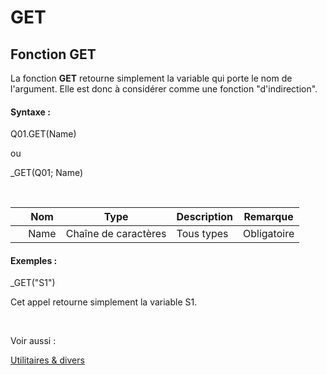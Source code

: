 # GET

## Fonction GET

La fonction **GET** retourne simplement la variable qui porte le nom de l'argument. Elle est donc à considérer comme une fonction "d'indirection".

#### Syntaxe :&nbsp;

Q01.GET(Name)

ou

\_GET(Q01; Name)

&nbsp;

| &nbsp; | **Nom** |**Type**|**Description**|**Remarque** |
| --- | --- | --- | --- | --- |
| &nbsp; | Name | Chaîne de caractères | Tous types | Obligatoire |


#### Exemples :

\_GET("S1")

Cet appel retourne simplement la variable S1.

&nbsp;

Voir aussi :&nbsp;

[Utilitaires \& divers](<TOOLS\_MISC1.md>)